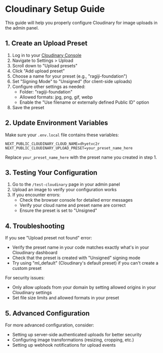 # Cloudinary Setup Guide

This guide will help you properly configure Cloudinary for image uploads in the admin panel.

## 1. Create an Upload Preset

1. Log in to your [Cloudinary Console](https://console.cloudinary.com/)
2. Navigate to Settings > Upload
3. Scroll down to "Upload presets"
4. Click "Add upload preset"
5. Choose a name for your preset (e.g., "ragiji-foundation")
6. Set "Signing Mode" to "Unsigned" (for client-side uploads)
7. Configure other settings as needed:
   - Folder: "ragiji-foundation"
   - Allowed formats: jpg, png, gif, webp
   - Enable the "Use filename or externally defined Public ID" option
8. Save the preset

## 2. Update Environment Variables

Make sure your `.env.local` file contains these variables:

```
NEXT_PUBLIC_CLOUDINARY_CLOUD_NAME=dhyetvc2r
NEXT_PUBLIC_CLOUDINARY_UPLOAD_PRESET=your_preset_name_here
```

Replace `your_preset_name_here` with the preset name you created in step 1.

## 3. Testing Your Configuration

1. Go to the `/test-cloudinary` page in your admin panel
2. Upload an image to verify your configuration works
3. If you encounter errors:
   - Check the browser console for detailed error messages
   - Verify your cloud name and preset name are correct
   - Ensure the preset is set to "Unsigned"

## 4. Troubleshooting

If you see "Upload preset not found" error:
- Verify the preset name in your code matches exactly what's in your Cloudinary dashboard
- Check that the preset is created with "Unsigned" signing mode
- Try using "ml_default" (Cloudinary's default preset) if you can't create a custom preset

For security issues:
- Only allow uploads from your domain by setting allowed origins in your Cloudinary settings
- Set file size limits and allowed formats in your preset

## 5. Advanced Configuration

For more advanced configuration, consider:
- Setting up server-side authenticated uploads for better security
- Configuring image transformations (resizing, cropping, etc.)
- Setting up webhook notifications for upload events
